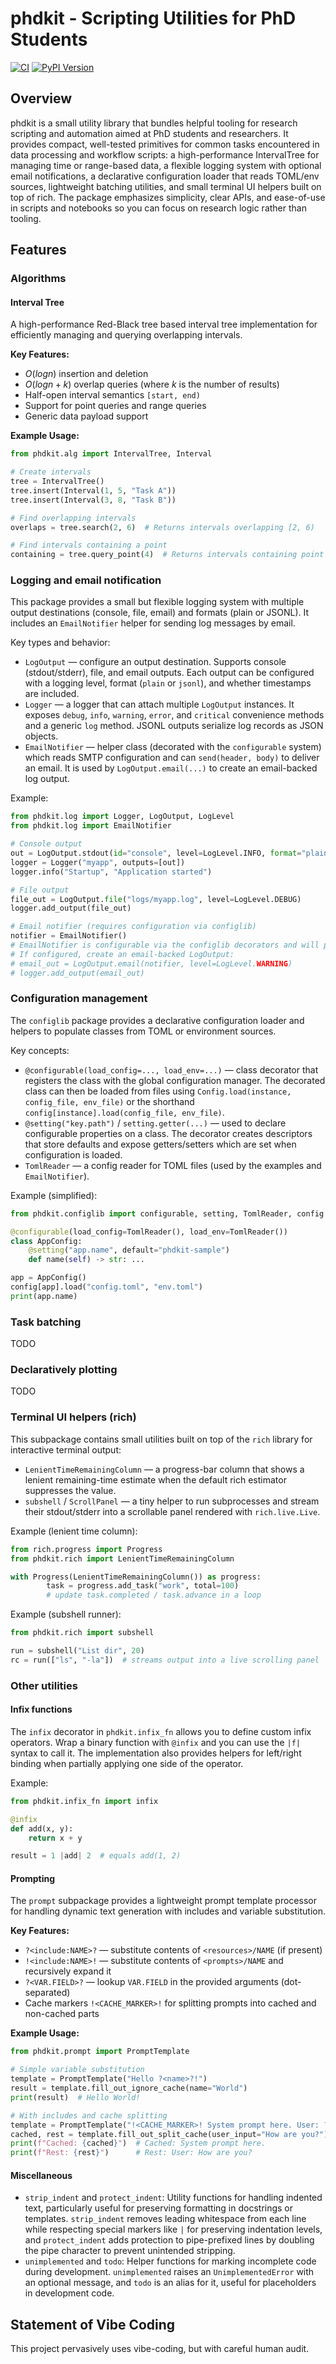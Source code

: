 # phdkit - Scripting Utilities for PhD Students

[![CI](https://github.com/cychen2021/phdkit/actions/workflows/ci.yml/badge.svg)](https://github.com/cychen2021/phdkit/actions/workflows/ci.yml) [![PyPI Version](https://img.shields.io/pypi/v/phdkit?label=PyPI)](https://pypi.org/project/phdkit/)

## Overview

phdkit is a small utility library that bundles helpful tooling for research scripting and automation aimed at PhD students and researchers. It provides compact, well-tested primitives for common tasks encountered in data processing and workflow scripts: a high-performance IntervalTree for managing time or range-based data, a flexible logging system with optional email notifications, a declarative configuration loader that reads TOML/env sources, lightweight batching utilities, and small terminal UI helpers built on top of rich. The package emphasizes simplicity, clear APIs, and ease-of-use in scripts and notebooks so you can focus on research logic rather than tooling.

## Features

### Algorithms

#### Interval Tree

A high-performance Red-Black tree based interval tree implementation for efficiently managing and querying overlapping intervals.

**Key Features:**

- $O(log n)$ insertion and deletion
- $O(log n + k)$ overlap queries (where $k$ is the number of results)
- Half-open interval semantics `[start, end)`
- Support for point queries and range queries
- Generic data payload support

**Example Usage:**

```python
from phdkit.alg import IntervalTree, Interval

# Create intervals
tree = IntervalTree()
tree.insert(Interval(1, 5, "Task A"))
tree.insert(Interval(3, 8, "Task B"))

# Find overlapping intervals
overlaps = tree.search(2, 6)  # Returns intervals overlapping [2, 6)

# Find intervals containing a point
containing = tree.query_point(4)  # Returns intervals containing point 4
```

### Logging and email notification

This package provides a small but flexible logging system with multiple output destinations (console, file, email) and formats (plain or JSONL). It includes an `EmailNotifier` helper for sending log messages by email.

Key types and behavior:

- `LogOutput` — configure an output destination. Supports console (stdout/stderr), file, and email outputs. Each output can be configured with a logging level, format (`plain` or `jsonl`), and whether timestamps are included.
- `Logger` — a logger that can attach multiple `LogOutput` instances. It exposes `debug`, `info`, `warning`, `error`, and `critical` convenience methods and a generic `log` method. JSONL outputs serialize log records as JSON objects.
- `EmailNotifier` — helper class (decorated with the `configurable` system) which reads SMTP configuration and can `send(header, body)` to deliver an email. It is used by `LogOutput.email(...)` to create an email-backed log output.

Example:

```python
from phdkit.log import Logger, LogOutput, LogLevel
from phdkit.log import EmailNotifier

# Console output
out = LogOutput.stdout(id="console", level=LogLevel.INFO, format="plain")
logger = Logger("myapp", outputs=[out])
logger.info("Startup", "Application started")

# File output
file_out = LogOutput.file("logs/myapp.log", level=LogLevel.DEBUG)
logger.add_output(file_out)

# Email notifier (requires configuration via configlib)
notifier = EmailNotifier()
# EmailNotifier is configurable via the configlib decorators and will pull settings from config/env
# If configured, create an email-backed LogOutput:
# email_out = LogOutput.email(notifier, level=LogLevel.WARNING)
# logger.add_output(email_out)
```

### Configuration management

The `configlib` package provides a declarative configuration loader and helpers to populate classes from TOML or environment sources.

Key concepts:

- `@configurable(load_config=..., load_env=...)` — class decorator that registers the class with the global configuration manager. The decorated class can then be loaded from files using `Config.load(instance, config_file, env_file)` or the shorthand `config[instance].load(config_file, env_file)`.
- `@setting("key.path")` / `setting.getter(...)` — used to declare configurable properties on a class. The decorator creates descriptors that store defaults and expose getters/setters which are set when configuration is loaded.
- `TomlReader` — a config reader for TOML files (used by the examples and `EmailNotifier`).

Example (simplified):

```python
from phdkit.configlib import configurable, setting, TomlReader, config

@configurable(load_config=TomlReader(), load_env=TomlReader())
class AppConfig:
    @setting("app.name", default="phdkit-sample")
    def name(self) -> str: ...

app = AppConfig()
config[app].load("config.toml", "env.toml")
print(app.name)
```

### Task batching

TODO

### Declaratively plotting

TODO

### Terminal UI helpers (rich)

This subpackage contains small utilities built on top of the `rich` library for
interactive terminal output:

- `LenientTimeRemainingColumn` — a progress-bar column that shows a lenient
    remaining-time estimate when the default rich estimator suppresses the value.
- `subshell` / `ScrollPanel` — a tiny helper to run subprocesses and stream
    their stdout/stderr into a scrollable panel rendered with `rich.live.Live`.

Example (lenient time column):

```python
from rich.progress import Progress
from phdkit.rich import LenientTimeRemainingColumn

with Progress(LenientTimeRemainingColumn()) as progress:
        task = progress.add_task("work", total=100)
        # update task.completed / task.advance in a loop
```

Example (subshell runner):

```python
from phdkit.rich import subshell

run = subshell("List dir", 20)
rc = run(["ls", "-la"])  # streams output into a live scrolling panel
```

### Other utilities

#### Infix functions

The `infix` decorator in `phdkit.infix_fn` allows you to define custom infix operators. Wrap a binary function with `@infix` and you can use the `|f|` syntax to call it. The implementation also provides helpers for left/right binding when partially applying one side of the operator.

Example:

```python
from phdkit.infix_fn import infix

@infix
def add(x, y):
    return x + y

result = 1 |add| 2  # equals add(1, 2)
```

#### Prompting

The `prompt` subpackage provides a lightweight prompt template processor for handling dynamic text generation with includes and variable substitution.

**Key Features:**

- `?<include:NAME>?` — substitute contents of `<resources>/NAME` (if present)
- `!<include:NAME>!` — substitute contents of `<prompts>/NAME` and recursively expand it
- `?<VAR.FIELD>?` — lookup `VAR.FIELD` in the provided arguments (dot-separated)
- Cache markers `!<CACHE_MARKER>!` for splitting prompts into cached and non-cached parts

**Example Usage:**

```python
from phdkit.prompt import PromptTemplate

# Simple variable substitution
template = PromptTemplate("Hello ?<name>?!")
result = template.fill_out_ignore_cache(name="World")
print(result)  # Hello World!

# With includes and cache splitting
template = PromptTemplate("!<CACHE_MARKER>! System prompt here. User: ?<user_input>?")
cached, rest = template.fill_out_split_cache(user_input="How are you?")
print(f"Cached: {cached}")  # Cached: System prompt here.
print(f"Rest: {rest}")      # Rest: User: How are you?
```

#### Miscellaneous

- `strip_indent` and `protect_indent`: Utility functions for handling indented text, particularly useful for preserving formatting in docstrings or templates. `strip_indent` removes leading whitespace from each line while respecting special markers like `|` for preserving indentation levels, and `protect_indent` adds protection to pipe-prefixed lines by doubling the pipe character to prevent unintended stripping.
- `unimplemented` and `todo`: Helper functions for marking incomplete code during development. `unimplemented` raises an `UnimplementedError` with an optional message, and `todo` is an alias for it, useful for placeholders in development code.

## Statement of Vibe Coding

This project pervasively uses vibe-coding, but with careful human audit.
